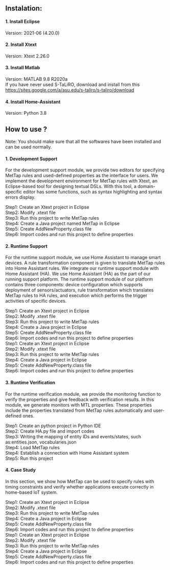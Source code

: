## Instalation:
#### 1. Install Eclipse 
  Version: 2021-06 (4.20.0) 
#### 2. Install Xtext
  Version: Xtext 2.26.0   
#### 3. Install Matlab
  Version: MATLAB 9.8 R2020a    
  If you have never used S-TaLiRO, download and install from this https://sites.google.com/a/asu.edu/s-taliro/s-taliro/download
#### 4. Install Home-Assistant
  Version: Python 3.8
## How to use ?
Note: You should make sure that all the softwares have been installed and can be used normally.
#### 1. Development Support
For the development support module, we provide two editors for specifying MetTap rules and used-defined properties as the interface for users.
We implement the development environment for MetTap rules with Xtext, an Eclipse-based tool for designing textual DSLs. 
With this tool, a domain-specific editor has some functions, such as syntax highlighting and syntax errors display. 

Step1: Create an Xtext project in Eclipse     
Step2: Modify .xtext file    
Step3: Run this project to write MetTap rules   
Step4: Create a Java project named MetTap in Eclipse     
Step5: Create AddNewProperty.class file    
Step6: Import codes and run this project to define properties   
#### 2. Runtime Support
For the runtime support module, we use Home Assistant to manage smart devices. 
A rule transformation component is given to translate MetTap rules into Home Assistant rules.
We integrate our runtime support module with Home Assistant (HA).
We use Home Assistant (HA) as the part of our running support platform. 
The runtime support module of our platform contains three components: device configuration which supports deployment of sensors/actuators, rule transformation which translates MetTap rules to HA rules, and execution which performs the trigger activities of specific devices.  

Step1: Create an Xtext project in Eclipse     
Step2: Modify .xtext file    
Step3: Run this project to write MetTap rules   
Step4: Create a Java project in Eclipse     
Step5: Create AddNewProperty.class file    
Step6: Import codes and run this project to define properties   
Step1: Create an Xtext project in Eclipse     
Step2: Modify .xtext file    
Step3: Run this project to write MetTap rules   
Step4: Create a Java project in Eclipse     
Step5: Create AddNewProperty.class file    
Step6: Import codes and run this project to define properties   
#### 3. Runtime Verification
For the runtime verification module, we provide the monitoring function to verify the properties and give feedback with verification results.
In this module, we generate monitors with MTL properties. 
These properties include the properties translated from MetTap rules automatically and user-defined ones.  

Step1: Create an python project in Python IDE           
Step2: Create HA.py file and import codes      
Step3: Writing the mapping of entity IDs and events/states, such as:entities.json, vocabularies.json      
Step4: Load MetTap rules  
Step4: Establish a connection with Home Assistant system     
Step5: Run this project   
#### 4. Case Study
In this section, we show how MetTap can be used to specify rules with timing constraints and verify whether applications execute correctly in home-based IoT system.  

Step1: Create an Xtext project in Eclipse     
Step2: Modify .xtext file    
Step3: Run this project to write MetTap rules   
Step4: Create a Java project in Eclipse     
Step5: Create AddNewProperty.class file    
Step6: Import codes and run this project to define properties   
Step1: Create an Xtext project in Eclipse     
Step2: Modify .xtext file    
Step3: Run this project to write MetTap rules   
Step4: Create a Java project in Eclipse     
Step5: Create AddNewProperty.class file    
Step6: Import codes and run this project to define properties   

